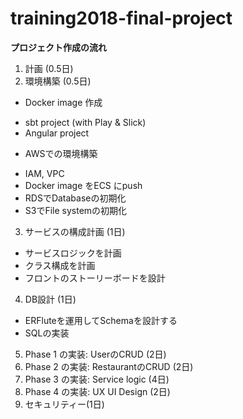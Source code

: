 # training2018-final-project

**プロジェクト作成の流れ**
1. 計画 (0.5日)
2. 環境構築 (0.5日)
* Docker image 作成
- sbt project (with Play & Slick)
- Angular project
* AWSでの環境構築
- IAM, VPC
- Docker image をECS にpush
- RDSでDatabaseの初期化
- S3でFile systemの初期化
3. サービスの構成計画 (1日)
- サービスロジックを計画
- クラス構成を計画
- フロントのストーリーボードを設計
4. DB設計 (1日)
- ERFluteを運用してSchemaを設計する
- SQLの実装
5. Phase 1 の実装: UserのCRUD (2日)
6. Phase 2 の実装: RestaurantのCRUD (2日)
7. Phase 3 の実装: Service logic (4日)
8. Phase 4 の実装: UX UI Design (2日)
9. セキュリティー(1日)
